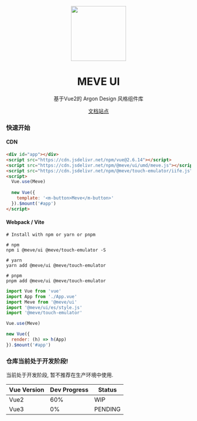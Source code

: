 <div align="center">
  <a href="https://artsdt.github.io/meve/">
    <img src="https://artsdt.github.io/meve/logo.svg" width="150">
  </a>
  <h1>MEVE UI</h1>
  <p>基于Vue2的 Argon Design 风格组件库</p>
  <p>
    <a href="https://artsdt.github.io/meve/">文档站点</a>
  </p>
</div>

### 快速开始

#### CDN

```html
<div id="app"></div>
<script src="https://cdn.jsdelivr.net/npm/vue@2.6.14"></script>
<script src="https://cdn.jsdelivr.net/npm/@meve/ui/umd/meve.js"></script>
<script src="https://cdn.jsdelivr.net/npm/@meve/touch-emulator/iife.js"></script>
<script>
  Vue.use(Meve)
  
  new Vue({
    template: '<m-button>Meve</m-button>'
  }).$mount('#app')
</script>
```

#### Webpack / Vite

```shell
# Install with npm or yarn or pnpm

# npm
npm i @meve/ui @meve/touch-emulator -S

# yarn
yarn add @meve/ui @meve/touch-emulator

# pnpm
pnpm add @meve/ui @meve/touch-emulator
```

```js
import Vue from 'vue'
import App from './App.vue'
import Meve from '@meve/ui'
import '@meve/ui/es/style.js'
import '@meve/touch-emulator'

Vue.use(Meve)

new Vue({
  render: (h) => h(App)
}).$mount('#app')
```

### 仓库当前处于开发阶段!

当前处于开发阶段, 暂不推荐在生产环境中使用.

| Vue Version | Dev Progress | Status |
| --- | --- | --- |
| Vue2 | 60% | WIP |
| Vue3 | 0% | PENDING |